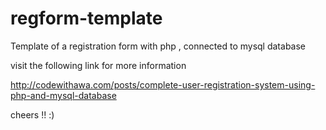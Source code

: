 # regform-template
Template of a registration form with php , connected to mysql database

visit the following link for more information

http://codewithawa.com/posts/complete-user-registration-system-using-php-and-mysql-database

cheers !! :)

